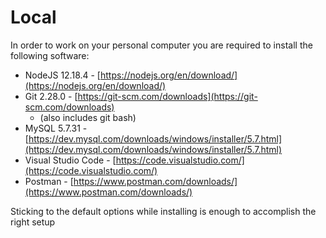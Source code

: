 # Local

In order to work on your personal computer you are required to install the following software:

* NodeJS  12.18.4 - [https://nodejs.org/en/download/](https://nodejs.org/en/download/)
* Git 2.28.0 - [https://git-scm.com/downloads](https://git-scm.com/downloads)
  * \(also includes git bash\)
* MySQL 5.7.31 - [https://dev.mysql.com/downloads/windows/installer/5.7.html](https://dev.mysql.com/downloads/windows/installer/5.7.html)
* Visual Studio Code - [https://code.visualstudio.com/](https://code.visualstudio.com/)
* Postman - [https://www.postman.com/downloads/](https://www.postman.com/downloads/)

Sticking to the default options while installing is enough to accomplish the right setup

